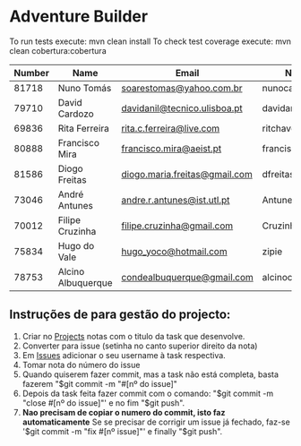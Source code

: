 # Adventure Builder

To run tests execute: mvn clean install
To check test coverage execute: mvn clean cobertura:cobertura

|   Number   |          Name           |            Email            |   Name GitHUb        | Grupo |
| ---------- | ----------------------- | --------------------------- | -------------------- | ----- |
|81718       |Nuno Tomás               |soarestomas@yahoo.com.br     |nunocartier           |   1   |
|79710       |David Cardozo            |davidanil@tecnico.ulisboa.pt |davidanil             |   2   |
|69836       |Rita Ferreira            |rita.c.ferreira@live.com     |ritchaves             |   3   |
|80888       |Francisco Mira           |francisco.mira@aeist.pt      |franciscomira         |   4   |
|81586       |Diogo Freitas            |diogo.maria.freitas@gmail.com|dfreitas06            |   5   |
|73046       |André Antunes            |andre.r.antunes@ist.utl.pt   |Antunes10             |   6   |
|70012       |Filipe Cruzinha          |filipe.cruzinha@gmail.com    |Cruzinha              |   7   |
|75834       |Hugo do Vale             |hugo_yoco@hotmail.com        |zipie                 |   8   |
|78753       |Alcino Albuquerque       |condealbuquerque@gmail.com   |alcinocondealbuquerque|   9   |

Instruções de para gestão do projecto:
---------
1. Criar no [Projects](https://github.com/tecnico-distsys/A17-Komparator/projects) notas com o titulo da task que desenvolve.
  1. Converter para issue (setinha no canto superior direito da nota)
2. Em [Issues](https://github.com/tecnico-distsys/A17-Komparator/issues) adicionar o seu username à task respectiva.
  1. Tomar nota do número do issue
3. Quando quiserem fazer commit, mas a task não está completa, basta fazerem "$git commit -m "#[nº do issue]"
3. Depois da task feita fazer commit com o comando: "$git commit -m "close #[nº do issue]"' e no fim "$git push".
4. **Nao precisam de copiar o numero do commit, isto faz automaticamente**
Se se precisar de corrigir um issue já fechado, faz-se '$git commit -m "fix #[nº issue]"' e finally "$git push".

